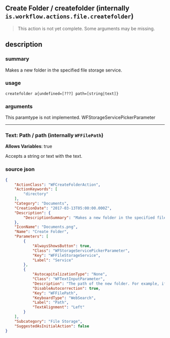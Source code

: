 
## Create Folder / createfolder (internally `is.workflow.actions.file.createfolder`)

> This action is not yet complete. Some arguments may be missing.



## description
### summary
Makes a new folder in the specified file storage service.


### usage
`createfolder a{undefined=[???] path=[string|text]}`

### arguments
This paramtype is not implemented. WFStorageServicePickerParameter

---

### Text: Path / path (internally `WFFilePath`)
**Allows Variables**: true



Accepts a string 
or text
with the text.

### source json

```json
{
	"ActionClass": "WFCreateFolderAction",
	"ActionKeywords": [
		"directory"
	],
	"Category": "Documents",
	"CreationDate": "2017-03-13T05:00:00.000Z",
	"Description": {
		"DescriptionSummary": "Makes a new folder in the specified file storage service."
	},
	"IconName": "Documents.png",
	"Name": "Create Folder",
	"Parameters": [
		{
			"AlwaysShowsButton": true,
			"Class": "WFStorageServicePickerParameter",
			"Key": "WFFileStorageService",
			"Label": "Service"
		},
		{
			"AutocapitalizationType": "None",
			"Class": "WFTextInputParameter",
			"Description": "The path of the new folder. For example, if you want create “Adventure” in an existing folder titled “Photos”, put “/Photos/Adventure/”",
			"DisableAutocorrection": true,
			"Key": "WFFilePath",
			"KeyboardType": "WebSearch",
			"Label": "Path",
			"TextAlignment": "Left"
		}
	],
	"Subcategory": "File Storage",
	"SuggestedAsInitialAction": false
}
```
